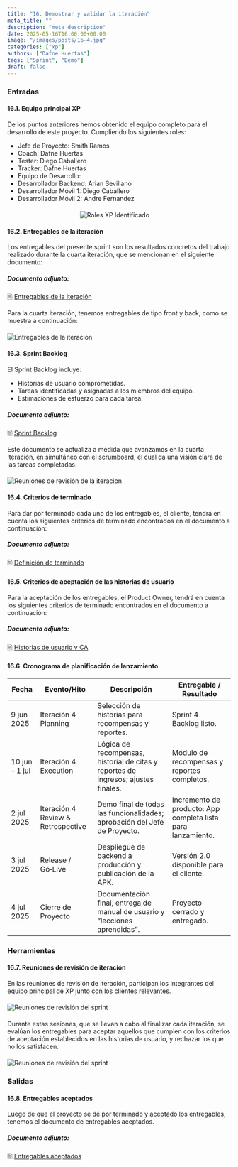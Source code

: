 ```yaml
---
title: "16. Demostrar y validar la iteración"
meta_title: ""
description: "meta description"
date: 2025-05-16T16:00:00+00:00
image: "/images/posts/16-4.jpg"
categories: ["xp"]
authors: ["Dafne Huertas"]
tags: ["Sprint", "Demo"]
draft: false
---
```


### Entradas

#### 16.1. Equipo principal XP

De los puntos anteriores hemos obtenido el equipo completo para el desarrollo de este proyecto. Cumpliendo los siguientes roles:

- Jefe de Proyecto: Smith Ramos
- Coach: Dafne Huertas
- Tester: Diego Caballero
- Tracker: Dafne Huertas
- Equipo de Desarrollo:
- Desarrollador Backend: Arian Sevillano
- Desarrollador Móvil 1: Diego Caballero
- Desarrollador Móvil 2: Andre Fernandez

<img src="/images/xp/consolidado_roles.png" 
     alt="Roles XP Identificado" 
     style="display: block; margin: 20px auto; max-width: 35%;" />

#### 16.2. Entregables de la iteración
Los entregables del presente sprint son los resultados concretos del trabajo realizado durante la cuarta iteración, que se mencionan en el siguiente documento:

##### **Documento adjunto:**
 🗎 [Entregables de la iteración](https://drive.google.com/file/d/152H0MFRMDqHqEDzfZ-LjWIo1OlXo9cHp/view?usp=sharing)

Para la cuarta iteración, tenemos entregables de tipo front y back, como se muestra a continuación:
<img src="/images/sprint_2/revision_entregable_front.jpg" 
     alt="Entregables de la iteracion" 
     style="display: block; margin: 20px auto; max-width: 100%;" />

#### 16.3. Sprint Backlog

El Sprint Backlog incluye:
- Historias de usuario comprometidas.
- Tareas identificadas y asignadas a los miembros del equipo.
- Estimaciones de esfuerzo para cada tarea.

##### **Documento adjunto:**
 🗎 [Sprint Backlog](https://docs.google.com/spreadsheets/d/1nYnzbE_RGJRdWk0OzwQJm9pGUs4zZNcP/edit?usp=sharing&ouid=105357714069578698229&rtpof=true&sd=true)

 Este documento se actualiza a medida que avanzamos en la cuarta iteración, en simultáneo con el scrumboard, el cual da una visión clara de las tareas completadas.

 <img src="/images/sprint_2/sprint_finish.jpg" 
     alt="Reuniones de revisión de la iteracion"
     style="display: block; margin: 20px auto; max-width: 100%;" />

#### 16.4. Criterios de terminado
Para dar por terminado cada uno de los entregables, el cliente, tendrá en cuenta los siguientes criterios de terminado encontrados en el documento a continuación:

##### **Documento adjunto:**
 🗎 [Definición de terminado](https://docs.google.com/document/d/1RyoU0brLExp52wnrdeELuDfTJyvl_uOmssSXkc1fkCo/edit?usp=sharing)

#### 16.5. Criterios de aceptación de las historias de usuario
Para la aceptación de los entregables, el Product Owner, tendrá en cuenta los siguientes criterios de terminado encontrados en el documento a continuación:

##### **Documento adjunto:**
 🗎 [Historias de usuario y CA](https://docs.google.com/document/d/1GMz3qxBJ_VikdJlE01ppzeShSoRdxZpVs3pcxA87bDY/edit?usp=sharing)


#### 16.6. Cronograma de planificación de lanzamiento

| Fecha | Evento/Hito | Descripción | Entregable / Resultado |
| ----- | ------ | ------ | ------ |
| 9 jun 2025 | Iteración 4 Planning | Selección de historias para recompensas y reportes. | Sprint 4 Backlog listo. |
| 10 jun – 1 jul | Iteración 4 Execution | Lógica de recompensas, historial de citas y reportes de ingresos; ajustes finales. | Módulo de recompensas y reportes completos. |
| 2 jul 2025 | Iteración 4 Review & Retrospective | Demo final de todas las funcionalidades; aprobación del Jefe de Proyecto. | Incremento de producto: App completa lista para lanzamiento. |
| 3 jul 2025 | Release / Go‑Live | Despliegue de backend a producción y publicación de la APK. | Versión 2.0 disponible para el cliente. |
| 4 jul 2025 | Cierre de Proyecto | Documentación final, entrega de manual de usuario y “lecciones aprendidas”. | Proyecto cerrado y entregado. |

### Herramientas

#### 16.7. Reuniones de revisión de iteración
En las reuniones de revisión de iteración, participan los integrantes del equipo principal de XP junto con los clientes relevantes.

<img src="/images/sprint_2/reunion_team.png" 
     alt="Reuniones de revisión del sprint" 
     style="display: block; margin: 20px auto; max-width: 100%;" />

Durante estas sesiones, que se llevan a cabo al finalizar cada iteración, se evalúan los entregables para aceptar aquellos que cumplen con los criterios de aceptación establecidos en las historias de usuario, y rechazar los que no los satisfacen.

<img src="/images/sprint_2/sprint_done.jpg"
     alt="Reuniones de revisión del sprint" 
     style="display: block; margin: 20px auto; max-width: 100%;" />

### Salidas

#### 16.8. Entregables aceptados
Luego de que el proyecto se dé por terminado y aceptado los entregables, tenemos el documento de entregables aceptados.

##### **Documento adjunto:**
 🗎 [Entregables aceptados](https://drive.google.com/file/d/1JjFzn_1DyuqGl1GVqY3zNR7ciOPTONjv/view?usp=sharing)
